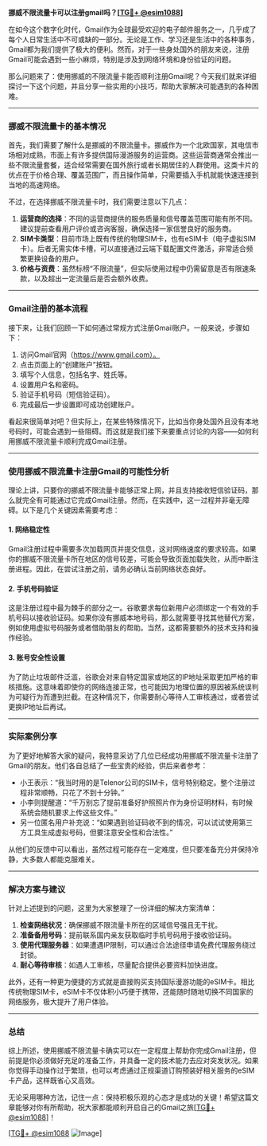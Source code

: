 **挪威不限流量卡可以注册gmail吗？[[TG💪+ @esim1088](https://t.me/s/esim1088)]**

在如今这个数字化时代，Gmail作为全球最受欢迎的电子邮件服务之一，几乎成了每个人日常生活中不可或缺的一部分。无论是工作、学习还是生活中的各种事务，Gmail都为我们提供了极大的便利。然而，对于一些身处国外的朋友来说，注册Gmail可能会遇到一些小麻烦，特别是涉及到网络环境和身份验证的问题。

那么问题来了：使用挪威的不限流量卡能否顺利注册Gmail呢？今天我们就来详细探讨一下这个问题，并且分享一些实用的小技巧，帮助大家解决可能遇到的各种困难。

---

### 挪威不限流量卡的基本情况

首先，我们需要了解什么是挪威的不限流量卡。挪威作为一个北欧国家，其电信市场相对成熟，市面上有许多提供国际漫游服务的运营商。这些运营商通常会推出一些不限流量套餐，适合经常需要在国外旅行或者长期居住的人群使用。这类卡片的优点在于价格合理、覆盖范围广，而且操作简单，只需要插入手机就能快速连接到当地的高速网络。

不过，在选择挪威不限流量卡时，我们需要注意以下几点：

1. **运营商的选择**：不同的运营商提供的服务质量和信号覆盖范围可能有所不同。建议提前查看用户评价或咨询客服，确保选择一家信誉良好的服务商。
2. **SIM卡类型**：目前市场上既有传统的物理SIM卡，也有eSIM卡（电子虚拟SIM卡）。后者无需实体卡槽，可以直接通过云端下载配置文件激活，非常适合频繁更换设备的用户。
3. **价格与资费**：虽然标榜“不限流量”，但实际使用过程中仍需留意是否有限速条款，以及超出一定流量后是否会额外收费。

---

### Gmail注册的基本流程

接下来，让我们回顾一下如何通过常规方式注册Gmail账户。一般来说，步骤如下：

1. 访问Gmail官网（https://www.gmail.com）。
2. 点击页面上的“创建账户”按钮。
3. 填写个人信息，包括名字、姓氏等。
4. 设置用户名和密码。
5. 验证手机号码（短信验证码）。
6. 完成最后一步设置即可成功创建账户。

看起来很简单对吧？但实际上，在某些特殊情况下，比如当你身处国外且没有本地号码时，可能会遇到一些阻碍。而这就是我们接下来要重点讨论的内容——如何利用挪威不限流量卡顺利完成Gmail注册。

---

### 使用挪威不限流量卡注册Gmail的可能性分析

理论上讲，只要你的挪威不限流量卡能够正常上网，并且支持接收短信验证码，那么就完全有可能通过它完成Gmail注册。然而，在实践中，这一过程并非毫无障碍。以下是几个关键因素需要考虑：

#### 1. 网络稳定性
Gmail注册过程中需要多次加载网页并提交信息，这对网络速度的要求较高。如果你的挪威不限流量卡所在地区的信号较差，可能会导致页面加载失败，从而中断注册进程。因此，在尝试注册之前，请务必确认当前网络状态良好。

#### 2. 手机号码验证
这是注册过程中最为棘手的部分之一。谷歌要求每位新用户必须绑定一个有效的手机号码以接收验证码。如果你没有挪威本地号码，那么就需要寻找其他替代方案，例如使用虚拟号码服务或者借助朋友的帮助。当然，这都需要额外的技术支持和操作经验。

#### 3. 账号安全性设置
为了防止垃圾邮件泛滥，谷歌会对来自特定国家或地区的IP地址采取更加严格的审核措施。这意味着即使你的网络连接正常，也可能因为地理位置的原因被系统误判为可疑行为而遭到拦截。在这种情况下，你需要耐心等待人工审核通过，或者尝试更换IP地址后再试。

---

### 实际案例分享

为了更好地解答大家的疑问，我特意采访了几位已经成功用挪威不限流量卡注册了Gmail的朋友。他们各自总结了一些宝贵的经验，供后来者参考：

- 小王表示：“我当时用的是Telenor公司的SIM卡，信号特别稳定。整个注册过程非常顺畅，只花了不到十分钟。”
- 小李则提醒道：“千万别忘了提前准备好护照照片作为身份证明材料，有时候系统会随机要求上传这些文件。”
- 另一位匿名用户补充说：“如果遇到验证码收不到的情况，可以试试使用第三方工具生成虚拟号码，但要注意安全性和合法性。”

从他们的反馈中可以看出，虽然过程可能存在一定难度，但只要准备充分并保持冷静，大多数人都能克服难关。

---

### 解决方案与建议

针对上述提到的问题，这里为大家整理了一份详细的解决方案清单：

1. **检查网络状况**：确保挪威不限流量卡所在的区域信号强且无干扰。
2. **准备备用号码**：提前联系国内亲友获取临时手机号码用于接收验证码。
3. **使用代理服务器**：如果遭遇IP限制，可以通过合法途径申请免费代理服务绕过封锁。
4. **耐心等待审核**：如遇人工审核，尽量配合提供必要资料加快进度。

此外，还有一种更为便捷的方式就是直接购买支持国际漫游功能的eSIM卡。相比传统物理SIM卡，eSIM卡不仅体积小巧便于携带，还能随时随地切换不同国家的网络服务，极大提升了用户体验。

---

### 总结

综上所述，使用挪威不限流量卡确实可以在一定程度上帮助你完成Gmail注册，但前提是你必须做好充足的准备工作，并具备一定的技术能力去应对突发状况。如果你觉得手动操作过于繁琐，也可以考虑通过正规渠道订购预装好相关服务的eSIM卡产品，这样既省心又高效。

无论采用哪种方法，记住一点：保持积极乐观的心态才是成功的关键！希望这篇文章能够对你有所帮助，祝大家都能顺利开启自己的Gmail之旅[[TG💪+ @esim1088](https://t.me/s/esim1088)]！

[[TG💪+ @esim1088](https://t.me/s/esim1088) ![Image](https://i.postimg.cc/4NQfJmqS/Snipaste-2025-05-13-00-14-12.png)]